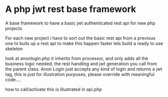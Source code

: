 # A php jwt rest base framework 
A base framework to have a basic jwt authenticated rest api for new php projects

For each new project i have to sort out the basic rest api from a previous one to buils up a rest api
to make this happen faster lets build a ready to use skeleton


look at anonlogin.php it inherits from processor, and only adds all the business logic needed, the rest handling 
and jwt generation you call from the parent class.
Anon Login just accepts any kind of login and returns a jwt tag, this is just for illustration purposes, please override
with meaningful code....

how to call/activate this is illustrated in api.php
